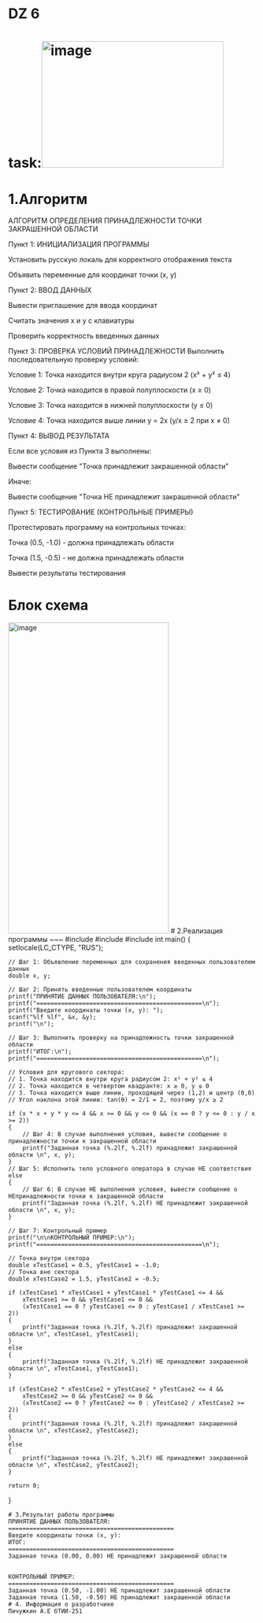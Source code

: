 # DZ 6
# task:<img width="369" height="257" alt="image" src="https://github.com/user-attachments/assets/c8e8d2ee-faad-43d3-8062-c8a8e781133e" />
# 1.Алгоритм
АЛГОРИТМ ОПРЕДЕЛЕНИЯ ПРИНАДЛЕЖНОСТИ ТОЧКИ ЗАКРАШЕННОЙ ОБЛАСТИ

Пункт 1: ИНИЦИАЛИЗАЦИЯ ПРОГРАММЫ

Установить русскую локаль для корректного отображения текста

Объявить переменные для координат точки (x, y)

Пункт 2: ВВОД ДАННЫХ

Вывести приглашение для ввода координат

Считать значения x и y с клавиатуры

Проверить корректность введенных данных

Пункт 3: ПРОВЕРКА УСЛОВИЙ ПРИНАДЛЕЖНОСТИ
Выполнить последовательную проверку условий:

Условие 1: Точка находится внутри круга радиусом 2 (x² + y² ≤ 4)

Условие 2: Точка находится в правой полуплоскости (x ≥ 0)

Условие 3: Точка находится в нижней полуплоскости (y ≤ 0)

Условие 4: Точка находится выше линии y = 2x (y/x ≥ 2 при x ≠ 0)

Пункт 4: ВЫВОД РЕЗУЛЬТАТА

Если все условия из Пункта 3 выполнены:

Вывести сообщение "Точка принадлежит закрашенной области"

Иначе:

Вывести сообщение "Точка НЕ принадлежит закрашенной области"

Пункт 5: ТЕСТИРОВАНИЕ (КОНТРОЛЬНЫЕ ПРИМЕРЫ)

Протестировать программу на контрольных точках:

Точка (0.5, -1.0) - должна принадлежать области

Точка (1.5, -0.5) - не должна принадлежать области

Вывести результаты тестирования
# Блок схема
<img width="326" height="632" alt="image" src="https://github.com/user-attachments/assets/7172256e-a8e0-4e8f-a922-9cdaff810db5" />
# 2.Реализация программы
~~~
#include <stdio.h>
#include <locale.h>
#include <math.h>
int main()
{
    setlocale(LC_CTYPE, "RUS");

    // Шаг 1: Объявление переменных для сохранения введенных пользователем данных
    double x, y;

    // Шаг 2: Принять введенные пользователем координаты
    printf("ПРИНЯТИЕ ДАННЫХ ПОЛЬЗОВАТЕЛЯ:\n");
    printf("===============================================\n");
    printf("Введите координаты точки (x, y): ");
    scanf("%lf %lf", &x, &y);
    printf("\n");

    // Шаг 3: Выполнить проверку на принадлежность точки закрашенной области
    printf("ИТОГ:\n");
    printf("===============================================\n");

    // Условия для кругового сектора:
    // 1. Точка находится внутри круга радиусом 2: x² + y² ≤ 4
    // 2. Точка находится в четвертом квадранте: x ≥ 0, y ≤ 0
    // 3. Точка находится выше линии, проходящей через (1,2) и центр (0,0)
    // Угол наклона этой линии: tan(θ) = 2/1 = 2, поэтому y/x ≥ 2

    if (x * x + y * y <= 4 && x >= 0 && y <= 0 && (x == 0 ? y <= 0 : y / x >= 2))
    {
        // Шаг 4: В случае выполнения условия, вывести сообщение о принадлежности точки к закрашенной области
        printf("Заданная точка (%.2lf, %.2lf) принадлежит закрашенной области \n", x, y);
    }
    // Шаг 5: Исполнить тело условного оператора в случае НЕ соответствия 
    else
    {
        // Шаг 6: В случае НЕ выполнения условия, вывести сообщение о НЕпринадлежности точки к закрашенной области
        printf("Заданная точка (%.2lf, %.2lf) НЕ принадлежит закрашенной области \n", x, y);
    }

    // Шаг 7: Контрольный пример
    printf("\n\nКОНТРОЛЬНЫЙ ПРИМЕР:\n");
    printf("===============================================\n");

    // Точка внутри сектора
    double xTestCase1 = 0.5, yTestCase1 = -1.0;
    // Точка вне сектора
    double xTestCase2 = 1.5, yTestCase2 = -0.5;

    if (xTestCase1 * xTestCase1 + yTestCase1 * yTestCase1 <= 4 &&
        xTestCase1 >= 0 && yTestCase1 <= 0 &&
        (xTestCase1 == 0 ? yTestCase1 <= 0 : yTestCase1 / xTestCase1 >= 2))
    {
        printf("Заданная точка (%.2lf, %.2lf) принадлежит закрашенной области \n", xTestCase1, yTestCase1);
    }
    else
    {
        printf("Заданная точка (%.2lf, %.2lf) НЕ принадлежит закрашенной области \n", xTestCase1, yTestCase1);
    }

    if (xTestCase2 * xTestCase2 + yTestCase2 * yTestCase2 <= 4 &&
        xTestCase2 >= 0 && yTestCase2 <= 0 &&
        (xTestCase2 == 0 ? yTestCase2 <= 0 : yTestCase2 / xTestCase2 >= 2))
    {
        printf("Заданная точка (%.2lf, %.2lf) принадлежит закрашенной области \n", xTestCase2, yTestCase2);
    }
    else
    {
        printf("Заданная точка (%.2lf, %.2lf) НЕ принадлежит закрашенной области \n", xTestCase2, yTestCase2);
    }

    return 0;
}
~~~
# 3.Результат работы программы
ПРИНЯТИЕ ДАННЫХ ПОЛЬЗОВАТЕЛЯ:
===============================================
Введите координаты точки (x, y): 
ИТОГ:
===============================================
Заданная точка (0.00, 0.00) НЕ принадлежит закрашенной области 


КОНТРОЛЬНЫЙ ПРИМЕР:
===============================================
Заданная точка (0.50, -1.00) НЕ принадлежит закрашенной области 
Заданная точка (1.50, -0.50) НЕ принадлежит закрашенной области
# 4. Информация о разработчике
Пичужкин А.Е бТИИ-251
